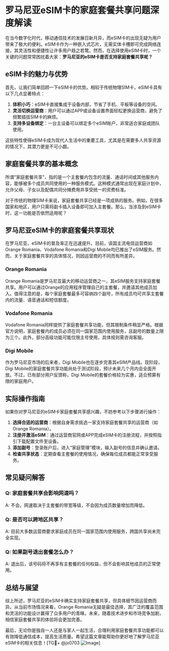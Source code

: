 # 罗马尼亚eSIM卡的家庭套餐共享问题深度解读

在当今数字化时代，移动通信技术的发展日新月异，而eSIM卡的出现无疑为用户带来了极大的便利。eSIM卡作为一种嵌入式芯片，无需实体卡槽即可完成网络连接，其灵活性和便捷性让许多用户趋之若鹜。然而，在选择使用eSIM卡时，一个关键的问题常常困扰着大家：**罗马尼亚的eSIM卡是否支持家庭套餐共享呢？**

## eSIM卡的魅力与优势

首先，让我们简单回顾一下eSIM卡的优势。相较于传统物理SIM卡，eSIM卡具有以下几点显著特点：

1. **体积小巧**：eSIM卡直接集成于设备内部，节省了手机、平板等设备的空间。
2. **灵活切换运营商**：用户可以通过APP或设备设置界面轻松更换运营商，避免了频繁插拔SIM卡的麻烦。
3. **支持多设备绑定**：一台主设备可以绑定多个eSIM账户，非常适合家庭或团队使用。

这些特性使得eSIM卡成为现代人生活中的重要工具，尤其是在需要多人共享资源的情况下，其潜力更是不可小觑。

## 家庭套餐共享的基本概念

所谓“家庭套餐共享”，指的是一个主套餐内包含的流量、通话时间或其他服务内容，能够被多个成员共同使用的一种服务模式。这种模式通常出现在家庭计划中，允许父母、子女以及配偶共同分摊费用并享受统一的资费标准。

对于传统的物理SIM卡来说，家庭套餐共享已经是一项成熟的服务。例如，在很多国家和地区，用户只需将副卡插入设备即可加入主套餐。那么，当涉及到eSIM卡时，这一功能是否依然适用呢？

## 罗马尼亚eSIM卡的家庭套餐共享现状

在罗马尼亚，eSIM卡的普及率正在迅速提升。目前，该国主流电信运营商如Orange Romania、Vodafone Romania和Digi Mobile均已推出了eSIM服务。然而，关于家庭套餐共享的具体情况，则因运营商的不同而有所差异。

### Orange Romania
Orange Romania是罗马尼亚最大的移动运营商之一，其eSIM服务支持家庭套餐共享。用户可以通过Orange的应用程序管理自己的主套餐，并邀请其他成员加入。值得注意的是，每个家庭套餐最多可容纳四个副号，所有成员均可共享主套餐内的流量、语音通话和短信额度。

### Vodafone Romania
Vodafone Romania同样提供了家庭套餐共享功能，但其限制条件稍显严格。根据官方说明，家庭套餐内的成员必须在同一国家范围内使用服务，且副号的数量上限为三个。此外，部分高级功能可能仅限主号使用，具体规则需咨询客服。

### Digi Mobile
作为罗马尼亚市场的后来者，Digi Mobile也在逐步完善其eSIM产品线。现阶段，Digi Mobile的家庭套餐共享功能尚处于测试阶段，预计未来几个月内会全面开放。不过，已有部分用户反馈称，Digi Mobile的套餐价格较为实惠，适合预算有限的家庭用户。

## 实际操作指南

如果你对罗马尼亚的eSIM卡家庭套餐共享感兴趣，不妨参考以下步骤进行操作：

1. **选择合适的运营商**：根据自身需求挑选一家支持家庭套餐共享的运营商（如Orange Romania）。
2. **注册并激活eSIM**：通过运营商官网或APP完成eSIM卡的注册流程，并按照指引下载配置文件至设备。
3. **添加副号**：登录账户后，进入“家庭管理”模块，输入副号的信息并确认邀请。
4. **检查共享状态**：定期查看主套餐的使用情况，确保每位成员都能正常享受服务。

## 常见疑问解答

### Q: 家庭套餐共享会影响网速吗？
A: 不会。网速取决于主套餐的带宽等级，不会因为成员数量增加而降低。

### Q: 是否可以跨地区共享？
A: 目前大多数运营商要求家庭成员在同一国家范围内使用服务，跨国共享尚未完全实现。

### Q: 如果副号退出套餐怎么办？
A: 退出后，该号码将不再享有主套餐的任何权益，但不会影响其他成员的正常使用。

## 总结与展望

综上所述，罗马尼亚的eSIM卡确实支持家庭套餐共享，但具体细节因运营商而异。从当前市场情况来看，Orange Romania无疑是最佳选择，其广泛的覆盖范围和灵活的功能设计赢得了众多用户的青睐。未来，随着技术进步和市场竞争加剧，相信家庭套餐共享的体验将会更加完善。

最后，无论你是独自一人还是与家人一起生活，合理利用家庭套餐共享功能都可以有效降低通信成本，提高生活质量。希望这篇文章能帮助你更好地了解罗马尼亚eSIM卡的相关信息！[TG💪+ @jx0703 ![Image](https://github.com/user-attachments/assets/dbca1d08-cadb-493c-b0ec-ad6f7a83f270)]